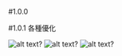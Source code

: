 #1.0.0

#1.0.1
各種優化

![alt text?]( https://github.com/gemilepus/ScriptTool/blob/master/test.png)
![alt text?](https://github.com/gemilepus/ScriptTool/blob/master/Cover-2.png)
![alt text?](https://github.com/gemilepus/Script_Lite/blob/master/cover.png)

